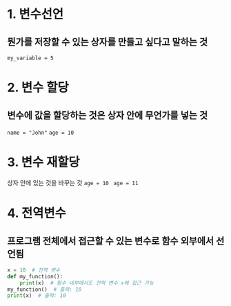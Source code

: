 # 1. 변수선언
## 뭔가를 저장할 수 있는 상자를 만들고 싶다고 말하는 것
```my_variable = 5```

# 2. 변수 할당
## 변수에 값을 할당하는 것은 상자 안에 무언가를 넣는 것
```name = "John"```
```age = 10```
# 3. 변수 재할당
상자 안에 있는 것을 바꾸는 것
```age = 10 ```
```age = 11 ```
# 4. 전역변수
## 프로그램 전체에서 접근할 수 있는 변수로 함수 외부에서 선언됨
```python
x = 10  # 전역 변수
def my_function():
    print(x)  # 함수 내부에서도 전역 변수 x에 접근 가능
my_function()  # 출력: 10
print(x)  # 출력: 10
```